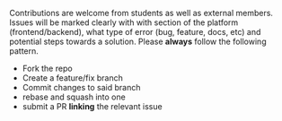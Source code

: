 Contributions are welcome from students as well as external members. Issues will be marked clearly with with section of the platform (frontend/backend), what type of error
(bug, feature, docs, etc) and potential steps towards a solution. Please **always** follow the following pattern.

- Fork the repo
- Create a feature/fix branch
- Commit changes to said branch
- rebase and squash into one
- submit a PR **linking** the relevant issue
